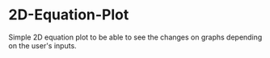 # 2D-Equation-Plot
Simple 2D equation plot to be able to see the changes on graphs depending on the user's inputs.
